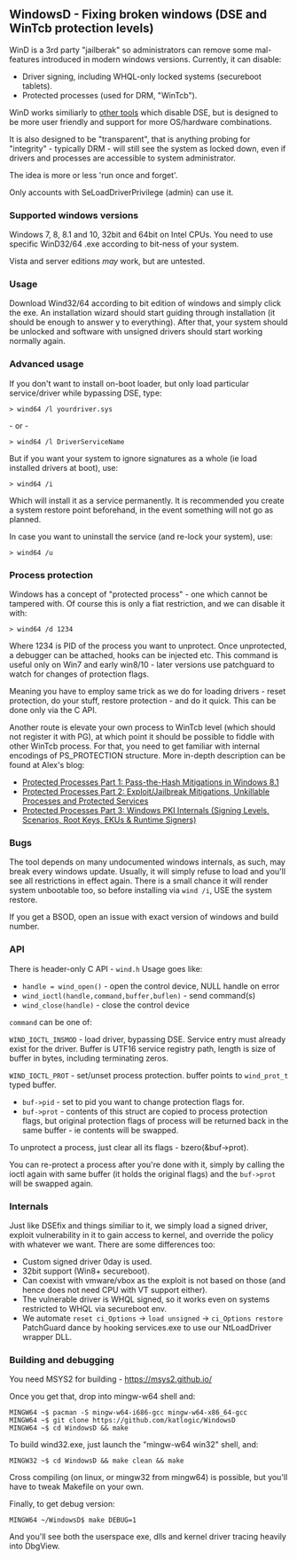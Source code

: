 ## WindowsD - Fixing broken windows (DSE and WinTcb protection levels)

WinD is a 3rd party "jailberak" so administrators can remove some
mal-features introduced in modern windows versions. Currently, it can disable:

* Driver signing, including WHQL-only locked systems (secureboot tablets).
* Protected processes (used for DRM, "WinTcb").

WinD works similiarly to [other tools](https://github.com/hfiref0x/DSEFix) which disable DSE, but is
designed to be more user friendly and support for more OS/hardware combinations.

It is also designed to be "transparent", that is anything probing for
"integrity" - typically DRM - will still see the system as locked down,
even if drivers and processes are accessible to system administrator.

The idea is more or less 'run once and forget'.

Only accounts with SeLoadDriverPrivilege (admin) can use it.

### Supported windows versions

Windows 7, 8, 8.1 and 10, 32bit and 64bit on Intel CPUs.
You need to use specific WinD32/64 .exe according to bit-ness of your system.

Vista and server editions *may* work, but are untested.

### Usage

Download Wind32/64 according to bit edition of windows and simply click the
exe. An installation wizard should start guiding through installation (it
should be enough to answer y to everything). After that, your system should
be unlocked and software with unsigned drivers should start working
normally again.

### Advanced usage

If you don't want to install on-boot loader, but only load particular
service/driver while bypassing DSE, type:

```
> wind64 /l yourdriver.sys
```
\- or -
```
> wind64 /l DriverServiceName
```

But if you want your system to ignore signatures as a whole (ie load installed
drivers at boot), use:

```
> wind64 /i
```

Which will install it as a service permanently. It is recommended you create
a system restore point beforehand, in the event something will not go as planned.

In case you want to uninstall the service (and re-lock your system), use:

```
> wind64 /u
```

### Process protection

Windows has a concept of "protected process" - one which cannot be tampered
with. Of course this is only a fiat restriction, and we can disable it with:

```
> wind64 /d 1234
```

Where 1234 is PID of the process you want to unprotect. Once unprotected,
a debugger can be attached, hooks can be injected etc. This command is
useful only on Win7 and early win8/10 - later versions use patchguard to
watch for changes of protection flags.

Meaning you have to employ same trick as we do for loading drivers - reset
protection, do your stuff, restore protection - and do it quick. This can
be done only via the C API.

Another route is elevate your own process to WinTcb level (which should not
register it with PG), at which point it should be possible to fiddle with
other WinTcb process. For that, you need to get familiar with internal
encodings of PS_PROTECTION structure. More in-depth description can be
found at Alex's blog:

* [Protected Processes Part 1: Pass-the-Hash Mitigations in Windows 8.1](http://www.alex-ionescu.com/?p=97)
* [Protected Processes Part 2: Exploit/Jailbreak Mitigations, Unkillable Processes and Protected Services](ww.alex-ionescu.com/?p=116)
* [Protected Processes Part 3: Windows PKI Internals (Signing Levels, Scenarios, Root Keys, EKUs & Runtime Signers)](http://www.alex-ionescu.com/?p=146)

### Bugs

The tool depends on many undocumented windows internals, as such, may break
every windows update. Usually, it will simply refuse to load and you'll see
all restrictions in effect again. There is a small chance it will render system
unbootable too, so before installing via `wind /i`, USE the system restore.

If you get a BSOD, open an issue with exact version of windows and build number.

### API

There is header-only C API - `wind.h` Usage goes like:

* `handle = wind_open()` - open the control device, NULL handle on error
* `wind_ioctl(handle,command,buffer,buflen)` - send command(s)
* `wind_close(handle)` - close the control device

`command` can be one of:

`WIND_IOCTL_INSMOD` - load driver, bypassing DSE. Service entry must already
exist for the driver. Buffer is UTF16 service registry path, length is size of
buffer in bytes, including terminating zeros.

`WIND_IOCTL_PROT` - set/unset process protection. buffer points to `wind_prot_t`
typed buffer.

* `buf->pid` - set to pid you want to change protection flags for.
* `buf->prot` - contents of this struct are copied to process protection flags,
  but original protection flags of process will be returned back in the same
  buffer - ie contents will be swapped.

To unprotect a process, just clear all its flags - bzero(&buf->prot).

You can re-protect a process after you're done with it, simply by calling the
ioctl again with same buffer (it holds the original flags) and the `buf->prot`
will be swapped again.

### Internals

Just like DSEfix and things similiar to it, we simply load a signed driver,
exploit vulnerability in it to gain access to kernel, and override the
policy with whatever we want. There are some differences too:

* Custom signed driver 0day is used.
* 32bit support (Win8+ secureboot).
* Can coexist with vmware/vbox as the exploit is not based on those (and hence
  does not need CPU with VT support either).
* The vulnerable driver is WHQL signed, so it works even on systems restricted
  to WHQL via secureboot env.
* We automate `reset ci_Options` -> `load unsigned` -> `ci_Options restore`
  PatchGuard dance by hooking services.exe to use our NtLoadDriver wrapper DLL.

### Building and debugging
You need MSYS2 for building - https://msys2.github.io/

Once you get that, drop into mingw-w64 shell and:

```
MINGW64 ~$ pacman -S mingw-w64-i686-gcc mingw-w64-x86_64-gcc
MINGW64 ~$ git clone https://github.com/katlogic/WindowsD
MINGW64 ~$ cd WindowsD && make
```

To build wind32.exe, just launch the "mingw-w64 win32" shell, and:

```
MINGW32 ~$ cd WindowsD && make clean && make
```

Cross compiling (on linux, or mingw32 from mingw64) is possible, but you'll have to tweak Makefile on your own.

Finally, to get debug version:

```
MINGW64 ~/WindowsD$ make DEBUG=1
```

And you'll see both the userspace exe, dlls and kernel driver tracing heavily into DbgView.
